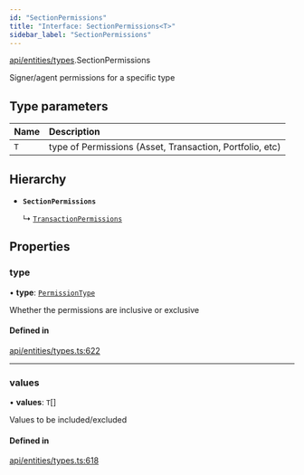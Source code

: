 ```yaml
---
id: "SectionPermissions"
title: "Interface: SectionPermissions<T>"
sidebar_label: "SectionPermissions"
---
```


[api/entities/types](../../../../../modules/API/Entities/Types/Types.md).SectionPermissions

Signer/agent permissions for a specific type

## Type parameters

| Name | Description |
| :------ | :------ |
| `T` | type of Permissions (Asset, Transaction, Portfolio, etc) |

## Hierarchy

- **`SectionPermissions`**

  ↳ [`TransactionPermissions`](../TransactionPermissions/TransactionPermissions.md)

## Properties

### type

• **type**: [`PermissionType`](../../../../../enums/API/Entities/Types/PermissionType/PermissionType.md)

Whether the permissions are inclusive or exclusive

#### Defined in

[api/entities/types.ts:622](https://github.com/PolymeshAssociation/polymesh-sdk/blob/f8a937f04/src/api/entities/types.ts#L622)

___

### values

• **values**: `T`[]

Values to be included/excluded

#### Defined in

[api/entities/types.ts:618](https://github.com/PolymeshAssociation/polymesh-sdk/blob/f8a937f04/src/api/entities/types.ts#L618)
